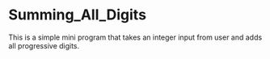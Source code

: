 # Summing_All_Digits
This is a simple mini program that takes an integer input from user and adds all progressive digits.
